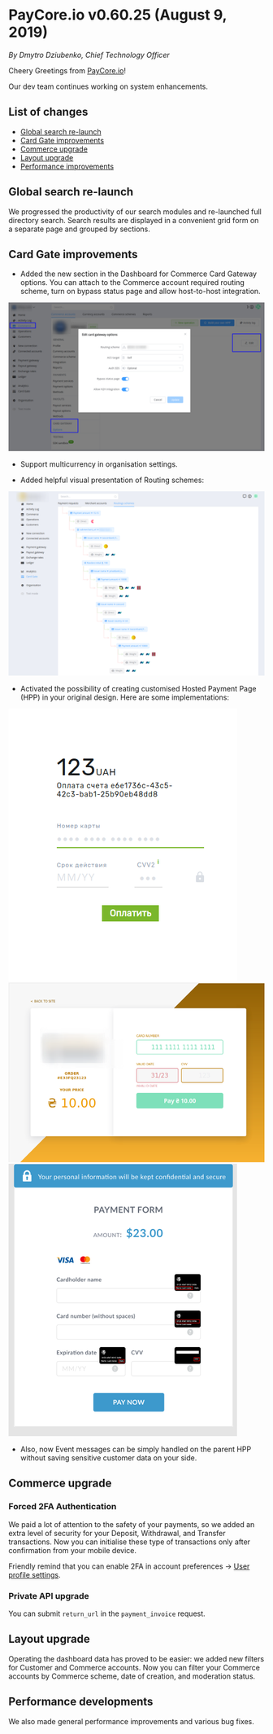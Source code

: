 # **PayCore.io v0.60.25 (August 9, 2019)**

*By Dmytro Dziubenko, Chief Technology Officer*

Cheery Greetings from [PayCore.io](http://paycore.io/)!

Our dev team continues working on system enhancements.

## List of changes

* [Global search re-launch](#global-search-re-launch)
* [Card Gate improvements](#card-gate-improvements)
* [Commerce upgrade](#commerce-upgrade)
* [Layout upgrade](#layout-upgrade)
* [Performance improvements](#performance-developments)

## Global search re-launch

We progressed the productivity of our search modules and re-launched full directory search. Search results are displayed in a convenient grid form on a separate page and grouped by sections.

## Card Gate improvements

* Added the new section in the Dashboard for Commerce Card Gateway options. You can attach to the Commerce account required routing scheme, turn on bypass status page and allow host-to-host integration.

![Card Gate options](images/v0.60.25/CGoptions.png)

* Support multicurrency in organisation settings.

* Added helpful visual presentation of Routing schemes:

![Routing Scheme](images/v0.60.25/routing.png)

* Activated the possibility of creating customised Hosted Payment Page (HPP) in your original design. Here are some implementations:

![Custom HPP v.1](images/v0.60.25/customHPP.png) ![Custom HPP v.2](images/v0.60.25/customHPP2.png) ![Custom HPP v.3](images/v0.60.25/customHPP3.png)

* Also, now Event messages can be simply handled on the parent HPP without saving sensitive customer data on your side.

## Commerce upgrade

### Forced 2FA Authentication

We paid a lot of attention to the safety of your payments, so we added an extra level of security for your Deposit, Withdrawal, and Transfer transactions. Now you can initialise these type of transactions only after confirmation from your mobile device.

Friendly remind that you can enable 2FA in account preferences → [User profile settings](https://dashboard.paycore.io/user/settings/two-step-verification).

### Private API upgrade

You can submit `return_url` in the `payment_invoice` request.

## Layout upgrade

Operating the dashboard data has proved to be easier: we added new filters for Customer and Commerce accounts.  Now you can filter your Commerce accounts by Commerce scheme, date of creation, and moderation status.

<!--
## New integrations

We have progressed on the support of new payment providers satisfying your needs.

  Provider | Name  | New features | How to connect |
|:-:|:-:|:-:| :-:|
|<a href ="https://4bill.io/" target="_blank" rel="noopener"> <img src="https://static.openfintech.io/payment_providers/4bill/logo.svg?w=70" width="70px"> </a>  | 4bill.io | Host-to-host, payments and payouts | [Step-by-Step](/connectors/4bill/) |
|<a href ="https://alfabank.ua/en/banking" target="_blank" rel="noopener"> <img src="https://static.openfintech.io/payment_providers/alfabank/logo.svg?w=70" width="70px"> </a>  | Alfa-Bank | Host-to-host | [Step-by-Step](/connectors/alfabank/) |
|<a href ="https://www.cardpay.com/home" target="_blank" rel="noopener"> <img src="https://static.openfintech.io/payment_providers/cardpay/logo.svg?w=70" width="70px"> </a>  | CardPay | Host-to-host, payments and payouts | [Step-by-Step](/connectors/cardpay/) |
|<a href ="https://www.genome.eu/" target="_blank" rel="noopener"> <img src="https://static.openfintech.io/payment_providers/genome/logo.svg?w=70" width="70px"> </a>  | Genome | Host-to-host | [Step-by-Step](/connectors/genome/)|
|<a href ="https://piastrix.com/en/entity" target="_blank" rel="noopener"> <img src="https://static.openfintech.io/payment_providers/piastrix/logo.svg?w=70" width="70px"> </a>  | Piastrix | Host-to-host, payouts | [Step-by-Step](/connectors/piastrix/)|
|<a href ="http://www.tkbbank.com/" target="_blank" rel="noopener"> <img src="https://static.openfintech.io/payment_providers/tkbpay/logo.svg?w=70" width="70px"> </a>  | TKB bank | Host-to-host, payouts | [Step-by-Step](/connectors/tkbpay/)|

For a list of all available integrations, please visit [Payment Providers](https://dashboard.paycore.io/connect-directory/payment-providers) page.
-->

## Performance developments

We also made general performance improvements and various bug fixes.
